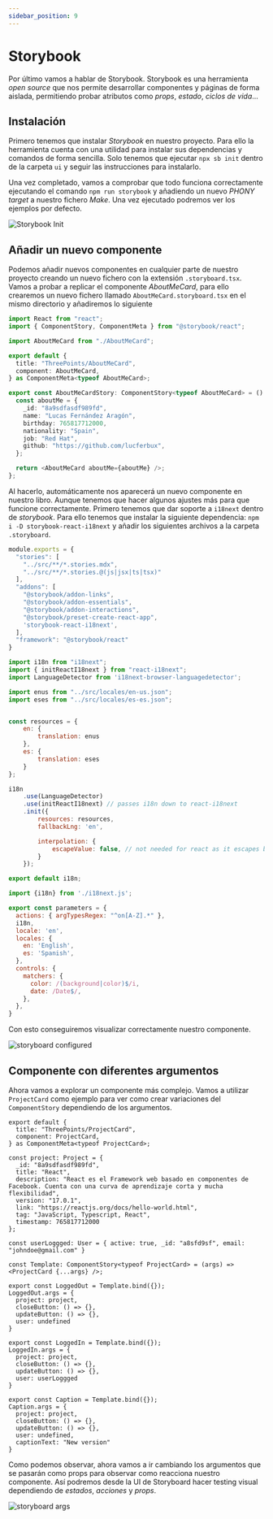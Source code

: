 ```yaml
---
sidebar_position: 9
---
```


# Storybook

Por último vamos a hablar de Storybook. Storybook es una herramienta *open source* que nos permite desarrollar componentes y páginas de forma aislada, permitiendo probar atributos como *props*, *estado*, *ciclos de vida*...

## Instalación

Primero tenemos que instalar *Storybook* en nuestro proyecto. Para ello la herramienta cuenta con una utilidad para instalar sus dependencias y comandos de forma sencilla. Solo tenemos que ejecutar `npx sb init` dentro de la carpeta `ui` y seguir las instrucciones para instalarlo.

Una vez completado, vamos a comprobar que todo funciona correctamente ejecutando el comando `npm run storybook` y añadiendo un nuevo *PHONY target* a nuestro fichero *Make*. Una vez ejecutado podremos ver los ejemplos por defecto.

![Storybook Init](../../static/img/tutorial/testing/1_storyboard_setup.png)

## Añadir un nuevo componente

Podemos añadir nuevos componentes en cualquier parte de nuestro proyecto creando un nuevo fichero con la extensión `.storyboard.tsx`. Vamos a probar a replicar el componente *AboutMeCard*, para ello crearemos un nuevo fichero llamado `AboutMeCard.storyboard.tsx` en el mismo directorio y añadiremos lo siguiente

```ts title="ui/src/components/cards/AboutMeCard.storyboard.tsx"
import React from "react";
import { ComponentStory, ComponentMeta } from "@storybook/react";

import AboutMeCard from "./AboutMeCard";

export default {
  title: "ThreePoints/AboutMeCard",
  component: AboutMeCard,
} as ComponentMeta<typeof AboutMeCard>;

export const AboutMeCardStory: ComponentStory<typeof AboutMeCard> = () => {
  const aboutMe = {
    _id: "8a9sdfasdf989fd",
    name: "Lucas Fernández Aragón",
    birthday: 765817712000,
    nationality: "Spain",
    job: "Red Hat",
    github: "https://github.com/lucferbux",
  };

  return <AboutMeCard aboutMe={aboutMe} />;
};
```

Al hacerlo, automáticamente nos aparecerá un nuevo componente en nuestro libro. Aunque tenemos que hacer algunos ajustes más para que funcione correctamente. Primero tenemos que dar soporte a `i18next` dentro de *storybook*. Para ello tenemos que instalar la siguiente dependencia: `npm i -D storybook-react-i18next` y añadir los siguientes archivos a la carpeta `.storyboard`.

```js title="main.js"
module.exports = {
  "stories": [
    "../src/**/*.stories.mdx",
    "../src/**/*.stories.@(js|jsx|ts|tsx)"
  ],
  "addons": [
    "@storybook/addon-links",
    "@storybook/addon-essentials",
    "@storybook/addon-interactions",
    "@storybook/preset-create-react-app",
    'storybook-react-i18next',
  ],
  "framework": "@storybook/react"
}
```

```js title="i18next.js"
import i18n from "i18next";
import { initReactI18next } from "react-i18next";
import LanguageDetector from 'i18next-browser-languagedetector';

import enus from "../src/locales/en-us.json";
import eses from "../src/locales/es-es.json";


const resources = {
    en: {
        translation: enus
    },
    es: {
        translation: eses
    }
};

i18n
    .use(LanguageDetector)
    .use(initReactI18next) // passes i18n down to react-i18next
    .init({
        resources: resources,
        fallbackLng: 'en',

        interpolation: {
            escapeValue: false, // not needed for react as it escapes by default
        }
    });

export default i18n;
```

```js title="preview.js"
import {i18n} from './i18next.js';

export const parameters = {
  actions: { argTypesRegex: "^on[A-Z].*" },
  i18n,
  locale: 'en',
  locales: {
    en: 'English',
    es: 'Spanish',   
  },
  controls: {
    matchers: {
      color: /(background|color)$/i,
      date: /Date$/,
    },
  },
}
```

Con esto conseguiremos visualizar correctamente nuestro componente.

![storyboard configured](../../static/img/tutorial/testing/2_storyboard_configured.png)

## Componente con diferentes argumentos

Ahora vamos a explorar un componente más complejo. Vamos a utilizar `ProjectCard` como ejemplo para ver como crear variaciones del `ComponentStory` dependiendo de los argumentos.

```tsx title="ui/src/components/cards/ProjectCard.stories.tsx"
export default {
  title: "ThreePoints/ProjectCard",
  component: ProjectCard,
} as ComponentMeta<typeof ProjectCard>;

const project: Project = {
  _id: "8a9sdfasdf989fd",
  title: "React",
  description: "React es el Framework web basado en componentes de Facebook. Cuenta con una curva de aprendizaje corta y mucha flexibilidad",
  version: "17.0.1",
  link: "https://reactjs.org/docs/hello-world.html",
  tag: "JavaScript, Typescript, React",
  timestamp: 765817712000
};

const userLoggged: User = { active: true, _id: "a8sfd9sf", email: "johndoe@gmail.com" }

const Template: ComponentStory<typeof ProjectCard> = (args) => <ProjectCard {...args} />;

export const LoggedOut = Template.bind({});
LoggedOut.args = {
  project: project,
  closeButton: () => {},
  updateButton: () => {},
  user: undefined
}

export const LoggedIn = Template.bind({});
LoggedIn.args = {
  project: project,
  closeButton: () => {},
  updateButton: () => {},
  user: userLoggged
}

export const Caption = Template.bind({});
Caption.args = {
  project: project,
  closeButton: () => {},
  updateButton: () => {},
  user: undefined,
  captionText: "New version"
}
```

Como podemos observar, ahora vamos a ir cambiando los argumentos que se pasarán como props para observar como reacciona nuestro componente. Así podremos desde la UI de Storyboard hacer testing visual dependiendo de *estados*, *acciones* y *props*.

![storyboard args](../../static/img/tutorial/testing/3_storyboard_args.png)
